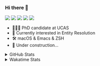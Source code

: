 ### Hi there 👋

[![](https://img.shields.io/badge/-Email-325180?logo=maildotru&logoColor=white&style=flat-square)](mailto:wang@tianshu.me)
[![](https://img.shields.io/badge/-GitHub-black?logo=GitHub&style=flat-square)](https://github.com/tshu-w)
[![](https://img.shields.io/badge/-Telegram-26a5e4?labelColor=fafafa&logo=telegram&style=flat-square)](https://t.me/tshu_w) 
[![](https://img.shields.io/badge/-Twitter-1da1f2?logo=Twitter&logoColor=white&style=flat-square)](https://twitter.com/tshu_w)
[![](https://komarev.com/ghpvc/?username=tshu-w&color=blueviolet&style=flat-square)]()



- 🧑🏻‍🎓 PhD candidate at UCAS
- 🔭 Currently interested in Entity Resolution
- 🛠 macOS & Emacs & ZSH
- 🚧 Under construction...

<details>

<summary>GitHub Stats</summary>

![Tianshu's GitHub stats](https://github-readme-stats.vercel.app/api?username=tshu-w&show_icons=true&theme=buefy&count_private=true)
  
</details>


<details>
  <summary>Wakatime Stats</summary>

  Currently, files accessed by tramp cannot be tracked by wakatime, see https://github.com/wakatime/wakatime-mode/issues/27
  <br>
  
<!--START_SECTION:waka-->
**I'm an Early 🐤** 

```text
🌞 Morning    63 commits     █████░░░░░░░░░░░░░░░░░░░░   22.99% 
🌆 Daytime    161 commits    ██████████████░░░░░░░░░░░   58.76% 
🌃 Evening    44 commits     ████░░░░░░░░░░░░░░░░░░░░░   16.06% 
🌙 Night      6 commits      ░░░░░░░░░░░░░░░░░░░░░░░░░   2.19%

```
📅 **I'm Most Productive on Monday** 

```text
Monday       66 commits     ██████░░░░░░░░░░░░░░░░░░░   24.09% 
Tuesday      42 commits     ███░░░░░░░░░░░░░░░░░░░░░░   15.33% 
Wednesday    17 commits     █░░░░░░░░░░░░░░░░░░░░░░░░   6.2% 
Thursday     17 commits     █░░░░░░░░░░░░░░░░░░░░░░░░   6.2% 
Friday       48 commits     ████░░░░░░░░░░░░░░░░░░░░░   17.52% 
Saturday     33 commits     ███░░░░░░░░░░░░░░░░░░░░░░   12.04% 
Sunday       51 commits     ████░░░░░░░░░░░░░░░░░░░░░   18.61%

```


📊 **This Week I Spent My Time On** 

```text
💬 Programming Languages: 
Org                      9 hrs 23 mins       ████████████░░░░░░░░░░░░░   47.54% 
sh                       6 hrs 24 mins       ████████░░░░░░░░░░░░░░░░░   32.44% 
Emacs Lisp               3 hrs 20 mins       ████░░░░░░░░░░░░░░░░░░░░░   16.94% 
Bash                     13 mins             ░░░░░░░░░░░░░░░░░░░░░░░░░   1.1% 
Python                   7 mins              ░░░░░░░░░░░░░░░░░░░░░░░░░   0.64%

🔥 Editors: 
Emacs                    13 hrs 20 mins      █████████████████░░░░░░░░   67.56% 
Zsh                      6 hrs 24 mins       ████████░░░░░░░░░░░░░░░░░   32.44%

🐱‍💻 Projects: 
Empty Block 20           8 hrs 9 mins        ██████████░░░░░░░░░░░░░░░   41.32% 
Terminal                 5 hrs 17 mins       ██████░░░░░░░░░░░░░░░░░░░   26.81% 
Long Sound 44            2 hrs 25 mins       ███░░░░░░░░░░░░░░░░░░░░░░   12.29% 
Unknown Project          1 hr 22 mins        █░░░░░░░░░░░░░░░░░░░░░░░░   6.97% 
emacs                    1 hr 7 mins         █░░░░░░░░░░░░░░░░░░░░░░░░   5.7%

💻 Operating System: 
Mac                      18 hrs 4 mins       ███████████████████████░░   91.5% 
Linux                    1 hr 40 mins        ██░░░░░░░░░░░░░░░░░░░░░░░   8.5%

```

**I Mostly Code in Python** 

```text
Python                   7 repos             █████████░░░░░░░░░░░░░░░░   36.84% 
HTML                     2 repos             ██░░░░░░░░░░░░░░░░░░░░░░░   10.53% 
Emacs Lisp               2 repos             ██░░░░░░░░░░░░░░░░░░░░░░░   10.53% 
JavaScript               2 repos             ██░░░░░░░░░░░░░░░░░░░░░░░   10.53% 
TeX                      2 repos             ██░░░░░░░░░░░░░░░░░░░░░░░   10.53%

```



 Last Updated on 25/01/2022 08:05:59 UTC
<!--END_SECTION:waka-->
</details>

